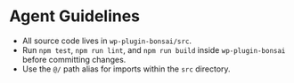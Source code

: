 <!-- START ./AGENT.md -->
# Agent Guidelines

- All source code lives in `wp-plugin-bonsai/src`.
- Run `npm test`, `npm run lint`, and `npm run build` inside `wp-plugin-bonsai` before committing changes.
- Use the `@/` path alias for imports within the `src` directory.
<!-- END ./AGENT.md -->
